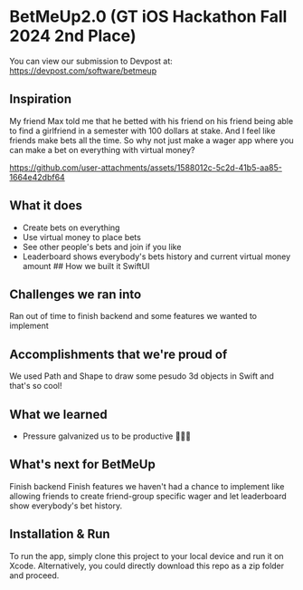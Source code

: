 # BetMeUp2.0 (GT iOS Hackathon Fall 2024 2nd Place) 
You can view our submission to Devpost at: https://devpost.com/software/betmeup
## Inspiration
My friend Max told me that he betted with his friend on his friend being able to find a girlfriend in a semester with 100 dollars at stake. And I feel like friends make bets all the time. So why not just make a wager app where you can make a bet on everything with virtual money?


https://github.com/user-attachments/assets/1588012c-5c2d-41b5-aa85-1664e42dbf64



## What it does
- Create bets on everything
- Use virtual money to place bets
- See other people's bets and join if you like
- Leaderboard shows everybody's bets history and current virtual money amount ## How we built it SwiftUI

## Challenges we ran into 
Ran out of time to finish backend and some features we wanted to implement 

## Accomplishments that we're proud of 
We used Path and Shape to draw some pesudo 3d objects in Swift and that's so cool!

## What we learned
- Pressure galvanized us to be productive 🚀🚀🚀

## What's next for BetMeUp
Finish backend
Finish features we haven't had a chance to implement like allowing friends to create friend-group specific wager and let leaderboard show everybody's bet history.


## Installation & Run
To run the app, simply clone this project to your local device and run it on Xcode. Alternatively, you could directly download this repo as a zip folder and proceed.
